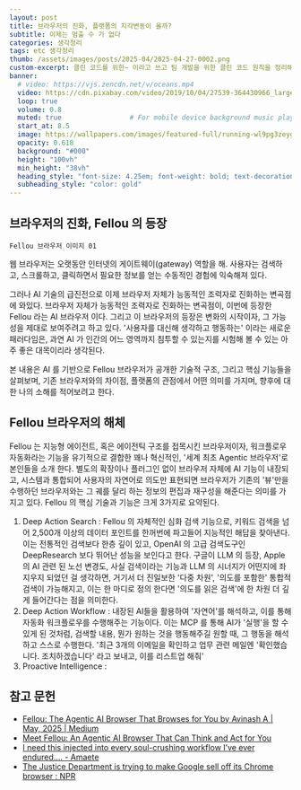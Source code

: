 ```yaml
---
layout: post 
title: 브라우저의 진화, 플랫폼의 지각변동이 올까?
subtitle: 이제는 멈출 수 가 없다
categories: 생각정리
tags: etc 생각정리
thumb: /assets/images/posts/2025-04/2025-04-27-0002.png
custom-excerpt: 클린 코드를 위한~ 이라고 쓰고 팀 개발을 위한 클린 코드 원칙을 정리해 보았다. 
banner:
  # video: https://vjs.zencdn.net/v/oceans.mp4
  video: https://cdn.pixabay.com/video/2019/10/04/27539-364430966_large.mp4
  loop: true
  volume: 0.8
  muted: true                 # For mobile device background music play 
  start_at: 8.5
  image: https://wallpapers.com/images/featured-full/running-wl9pg3zeygysq0ps.jpg
  opacity: 0.618
  background: "#000"
  height: "100vh"
  min_height: "38vh"
  heading_style: "font-size: 4.25em; font-weight: bold; text-decoration: underline"
  subheading_style: "color: gold"
---
```


## 브라우저의 진화, Fellou 의 등장 

`Fellou 브라우저 이미지 01`

웹 브라우저는 오랫동안 인터넷의 게이트웨이(gateway) 역할을 해. 사용자는 검색하고, 스크롤하고, 클릭하면서 필요한 정보를 얻는 수동적인 경험에 익숙해져 있다. 

그러나 AI 기술의 급진전으로 이제 브라우저 자체가 능동적인 조력자로 진화하는 변곡점에 와있다. 브라우저 자체가 능동적인 조력자로 진화하는 변곡점이, 이번에 등장한 Fellou 라는 AI 브라우저 이다. 그리고 이 브라우저의 등장은 변화의 시작이자, 그 가능성을 제대로 보여주려고 하고 있다. '사용자를 대신해 생각하고 행동하는' 이라는 새로운 패러다임은, 과연 AI 가 인간의 어느 영역까지 침투할 수 있는지를 시험해 볼 수 있는 아주 좋은 대목이리라 생각된다. 

본 내용은 AI 를 기반으로 Fellou 브라우저가 공개한 기술적 구조, 그리고 핵심 기능들을 살펴보며, 기존 브라우저와의 차이점, 플랫폼의 관점에서 어떤 의미를 가지며, 향후에 대한 나의 소해를 적어보려고 한다. 

## Fellou 브라우저의 해체 

Fellou 는 지능형 에이전트, 혹은 에이전틱 구조를 접목시킨 브라우저이자, 워크플로우 자동화라는 기능을 유기적으로 결합한 꽤나 혁신적인, '세계 최초 Agentic 브라우저'로 본인들을 소개 한다. 별도의 확장이나 플러그인 없이 브라우저 자체에 AI 기능이 내장되고, 시스템과 통합되어 사용자의 자연어로 의도만 표현되면 브라우저가 기존의 '뷰'만을 수행하던 브라우저와는 그 궤를 달리 하는 정보의 편집과 재구성을 해준다는 의미를 가지고 있다. Fellou 의 핵심 기술과 기능은 크게 3가지로 요약된다. 

1. Deep Action Search : Fellou 의 자체적인 심화 검색 기능으로, 키워드 검색을 넘어 2,500개 이상의 데이터 포인트를 한꺼번에 파고들어 지능적인 해답을 찾아낸다. 이는 전통적인 검색보다 한층 깊이 있고, OpenAI 의 고급 검색도구인 DeepResearch 보다 뛰어난 성능을 보인다고 한다. 구글이 LLM 의 등장, Apple의 AI 관련 된 노선 변경도, 사실 검색이라는 기능과 LLM 의 시너지가 어떤지에 좌지우지 되었던 걸 생각하면, 거기서 더 진일보한 '다중 차원', '의도를 포함한' 통합적 검색이 가능해지고, 이는 한 마디로 정의 한다면 '의도를 읽은 검색'에 한 차원 더 깊게 들어간다는 점을 의미한다. 
2. Deep Action Workflow : 내장된 AI들을 활용하여 '자연어'를 해석하고, 이를 통해 자동화 워크플로우를 수행해주는 기능이다. 이는 MCP 를 통해 AI가 '실행'을 할 수 있게 된 것처럼, 검색할 내용, 뭔가 원하는 것을 행동해주길 원할 때, 그 행동을 해석하고 스스로 수행한다. 
   '최근 3개의 이메일을 확인하고 업무 관련 메일엔 '확인했습니다. 조치하겠습니다' 라고 보내고, 이를 리스트업 해줘'
3. Proactive Intelligence :

## 참고 문헌
- [Fellou: The Agentic AI Browser That Browses for You by Avinash A | May, 2025 | Medium](https://medium.com/@avinash2060/fellou-the-agentic-ai-browser-that-browses-for-you-a13f7de07e5f)
- [Meet Fellou: An Agentic AI Browser That Can Think and Act for You](https://aiagent.marktechpost.com/post/meet-fellou-an-agentic-ai-browser-that-can-think-and-act-for-you)
- [I need this injected into every soul-crushing workflow I’ve ever endured.… - Amaete](https://www.linkedin.com/posts/amaeteumanah_i-need-this-injected-into-every-soul-crushing-activity-7326546507199893504-gYeB/)
- [The Justice Department is trying to make Google sell off its Chrome browser : NPR](https://www.npr.org/2024/11/20/g-s1-35111/after-a-court-win-the-justice-department-is-trying-to-make-google-sell-its-chrome-browser)